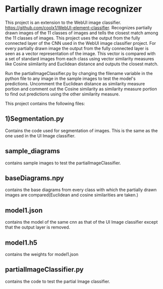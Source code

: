 # Partially drawn image recognizer
This project is an extension to the WebUI image classifier. https://github.com/coolx1/WebUI-element-classifier.
Recognizes partially drawn images of the 11 classes of images and tells the closest match among the 11 classes of images. 
This project uses the output from the fully connected layer of the CNN used in the WebUI image classifier project.
For every partially drawn image the output from the fully connected layer is seen as a vector representation of the image. This vector is
compared with a set of standard images from each class using vector similarity measures like Cosine siimilarity and Euclidean distance and
outputs the closest match. 

Run the partialImageClassifier.py by changing the filename variable in the python file to any image in the sample images to test the model's predictions.
Uncomment the Euclidean distance as similarity measure portion and comment out the Cosine similarity as similarity measure portion to find out predictions
using the other similarity measure.

This project contains the following files:
## 1)Segmentation.py 
   Contains the code used for segmentation of images. This is the same as the one used in
   the UI Image classifier.
## sample_diagrams
   contains sample images to test the partialImageClassifier.
## baseDiagrams.npy
   contains the base diagrams from every class with which the partially drawn images are
   compared(Euclidean and cosine similarities are taken.)
## model1.json
   contains the model of the same cnn as that of the UI Image classifier except that the output
   layer is removed.
## model1.h5 
   contains the weights for model1.json
## partialImageClassifier.py
   contains the code to test the partial Image classifier.
